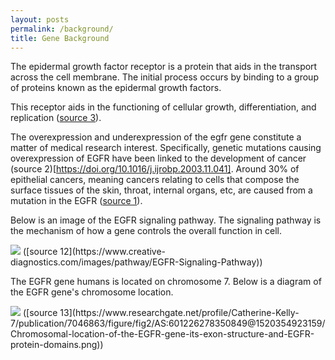```yaml
---
layout: posts
permalink: /background/
title: Gene Background
---
```


The epidermal growth factor receptor is a protein that aids in the transport across the cell membrane. The initial process occurs by binding to a group of proteins known as the epidermal growth factors. 

This receptor aids in the functioning of cellular growth, differentiation, and replication ([source 3](https://doi.org/10.1038/cgt.2014.55)).

The overexpression and underexpression of the egfr gene constitute a matter of medical research interest. Specifically, genetic mutations causing overexpression of EGFR have been linked to the development of cancer (source 2)[https://doi.org/10.1016/j.ijrobp.2003.11.041]. Around 30% of epithelial cancers, meaning cancers relating to cells that compose the surface tissues of the skin, throat, internal organs, etc, are caused from a mutation in the EGFR ([source 1](https://doi.org/10.1158/1078-0432.CCR-06-0626)).

Below is an image of the EGFR signaling pathway. The signaling pathway is the mechanism of how a gene controls the overall function in cell.


<img src="https://www.creative-diagnostics.com/images/pathway/EGFR-Signaling-Pathway/EGFR-Signaling-Pathway.svg">
([source 12](https://www.creative-diagnostics.com/images/pathway/EGFR-Signaling-Pathway))


The EGFR gene humans is located on chromosome 7.
Below is a diagram of the EGFR gene's chromosome location.


<img src="/cellsangels/assets/images/chromosome.png">
([source 13](https://www.researchgate.net/profile/Catherine-Kelly-7/publication/7046863/figure/fig2/AS:601226278350849@1520354923159/Chromosomal-location-of-the-EGFR-gene-its-exon-structure-and-EGFR-protein-domains.png))